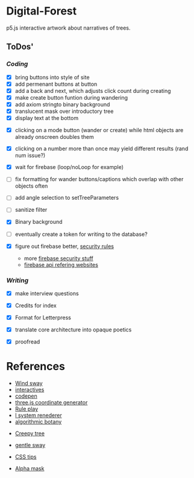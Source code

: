 # Digital-Forest
p5.js interactive artwork about narratives of trees.

## ToDos'
### *Coding*
- [X] bring buttons into style of site
- [X] add permenant buttons at button
- [X] add a back and next, which adjusts click count during creating
- [x] make create button funtion during wandering
- [x] add axiom stringto binary background
- [x] translucent mask over introductory tree
- [x] display text at the bottom
<!-- - [ ] change items already stored in the database to make sure they're rules rather than full lsystems [NOTE: no longer necessary, workaround in effect in retrieveStoredTree] -->
- [x] clicking on a mode button (wander or create) while html objects are already onscreen doubles them
- [x] clicking on a number more than once may yield different results (rand num issue?)
- [X] wait for firebase (loop/noLoop for example)
- [ ] fix formatting for wander buttons/captions which overlap with other objects often
- [ ] add angle selection to setTreeParameters

- [ ] sanitize filter
- [x] Binary background
- [ ] eventually create a token for writing to the database?

- [x] figure out firebase better, [security  rules](https://gist.github.com/codediodeio/6dbce1305b9556c2136492522e2100f6)
    * more [firebase security stuff](https://www.linkedin.com/pulse/can-cloud-functions-firebase-secure-way-hide-api-keys-mayur-dube)
    * [firebase api refering websites](https://stackoverflow.com/questions/35418143/how-to-restrict-firebase-data-modification)



### *Writing*
- [x] make interview questions
- [x] Credits for index
- [x] Format for Letterpress
- [x] translate core architecture into opaque poetics
- [x] proofread



# References
* [Wind sway](https://github.com/cleziole/l-system)
* [interactives](https://github.com/nylki/lindenmayer)
* [codepen](https://codepen.io/ada-lovecraft/pen/WxbRGM)
* [three.js coordinate generator](http://yuvadm.github.io/lsys.js/)
* [Rule play](http://www.kevs3d.co.uk/dev/lsystems/)
* [l system renederer](https://github.com/piratefsh/p5js-art)
* [algorithmic botany](http://algorithmicbotany.org/papers/abop/abop-ch1.pdf)
<!--- * [student project](https://people.ece.cornell.edu/land/OldStudentProjects/cs490-94to95/hwchen/)--->
* [Creepy tree](https://picandnic.wordpress.com/2018/01/30/creepy-tree/)
* [gentle sway](https://github.com/AdaZhao1211/noc/tree/master/binaryTree)

* [CSS tips](https://css-tricks.com/clipping-masking-css/)
* [Alpha mask](https://forum.processing.org/two/discussion/23886/masking-a-shape-with-another-shape)
